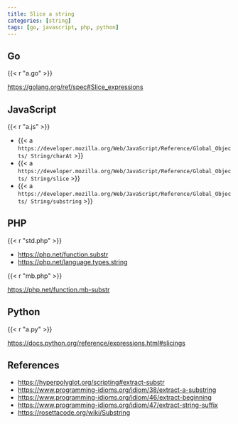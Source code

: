 ```yaml
---
title: Slice a string
categories: [string]
tags: [go, javascript, php, python]
---
```


## Go

{{< r "a.go" >}}

<https://golang.org/ref/spec#Slice_expressions>

## JavaScript

{{< r "a.js" >}}

- {{< a `https://developer.mozilla.org/Web/JavaScript/Reference/Global_Objects/
   String/charAt` >}}
- {{< a `https://developer.mozilla.org/Web/JavaScript/Reference/Global_Objects/
   String/slice` >}}
- {{< a `https://developer.mozilla.org/Web/JavaScript/Reference/Global_Objects/
   String/substring` >}}

## PHP

{{< r "std.php" >}}

- <https://php.net/function.substr>
- <https://php.net/language.types.string>

{{< r "mb.php" >}}

<https://php.net/function.mb-substr>

## Python

{{< r "a.py" >}}

<https://docs.python.org/reference/expressions.html#slicings>

## References

- <https://hyperpolyglot.org/scripting#extract-substr>
- <https://www.programming-idioms.org/idiom/38/extract-a-substring>
- <https://www.programming-idioms.org/idiom/46/extract-beginning>
- <https://www.programming-idioms.org/idiom/47/extract-string-suffix>
- <https://rosettacode.org/wiki/Substring>
